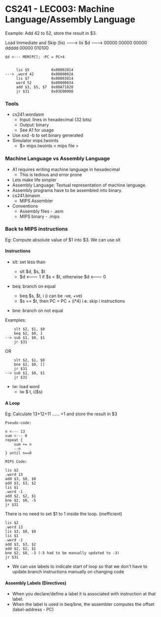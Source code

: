 # CS241 - LEC003: Machine Language/Assembly Language

Example: Add 42 to 52, store the result in $3.

Load Immediate and Skip (lis)
---> lis $d
---> 00000 00000 00000 ddddd 00000 010100
```
$d <--- MEM[PC]; -PC = PC+4


     lis $5          0x00002814
---> .word 42        0x0000002A
     lis $7          0x00003814
     word 52         0x00000034
     add $3, $5, $7  0x00A71820
     jr $31          0x03E00008
```

### Tools
- cs241.wordasm
  - Input: lines in hexadecimal (32 bits)
  - Output: binary
  - See A1 for usage
- Use xxd -b to set binary generated
- Simulator mips.twoints
  - $> mips.twoints < mips file >

### Machine Language vs Assembly Language
- A1 requires writing machine language in hexadecimal
  - This is tedious and error prone
- Lets make life simpler
- Assembly Language: Textual representation of machine language.
- Assembly programs have to be assembled into binary.
- cs241.binasm
  - MIPS Assembler
- Conventions
  - Assembly files - .asm
  - MIPS binary - .mips

### Back to MIPS instructions
Eg: Compute absolute value of $1 into $3. We can use slt

#### Instructions
- slt: set less than
  - slt $d, $s, $t
  - $d <--- 1 if $s < $t, otherwise $d <--- 0

- beq: branch on equal
  - beq $s, $t, i (i can be -ve, +ve)
  - $s == $t, then PC = PC + (i*4) i.e. skip i instructions
- bne: branch on not equal

Examples:
```
    slt $2, $1, $0
    beq $2, $0, 1
--> sub $1, $0, $1
    jr $31
```

OR

```
    slt $2, $1, $0
    bne $2, $0, []
    jr $31
--> sub $1, $0, $1
    jr $31
```
- lw: load word
  - lw $ t, i($s)
#### A Loop
Eg: Calculate 13+12+11 ...... +1 and store the result in $3
```
Pseudo-code:

n <--- 13
sum <--- 0
repeat {
	sum += n
	--n
} until n==0
```

```
MIPS Code:

lis $2
.word 13
add $3, $0, $0
add $3, $3, $2
lis $1
.word -1
add $2, $2, $1
bne $2, $0, -5
jr $31
```
There is no need to set $1 to 1 inside the loop. (inefficient)
```
lis $2
.word 13
lis $3, $0, $0
lis $1
.word -1
add $3, $3, $2
add $2, $2, $1
bne $2, $0, -3 (-5 had to be manually updated to -3)
jr $31
```
- We can use labels to indicate start of loop so that we don't have to update branch instructions manually on changing code

#### Assembly Labels (Directives)
- When you declare/define a label it is associated with instruction at that label.
- When the label is used in beq/bne, the assembler computes the offset (label-address - PC)

<!--stackedit_data:
eyJoaXN0b3J5IjpbLTE1NTI0MTE3NSwtMjExODA0MjA4OCwtMT
czMzU1NzQzMSwtMTAwNTEwODc0NiwtNDczOTUxMDM4LDExNjQ5
MTkxNzIsMTk2Mzk5OTYyNCwxNjQ2NTA2OTczXX0=
-->